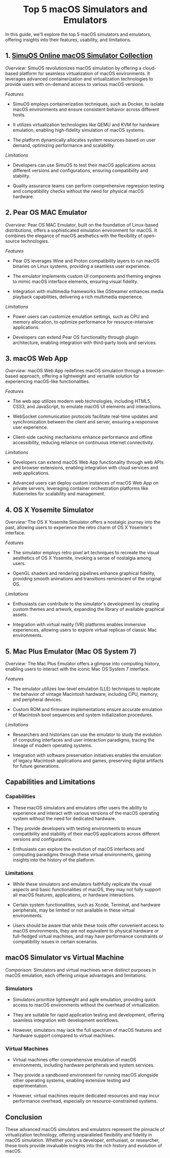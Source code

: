 <div align="center">

# Top 5 macOS Simulators and Emulators  
 
</div>


In this guide, we'll explore the top 5 macOS simulators and emulators, offering insights into their features, usability, and limitations.

## 1. [SimuOS Online macOS Simulator Collection](https://simuos.com/)

*Overview:* SimuOS revolutionizes macOS simulation by offering a cloud-based platform for seamless virtualization of macOS environments. It leverages advanced containerization and virtualization technologies to provide users with on-demand access to various macOS versions.

*Features*

* SimuOS employs containerization techniques, such as Docker, to isolate macOS environments and ensure consistent behavior across different hosts.

* It utilizes virtualization technologies like QEMU and KVM for hardware emulation, enabling high-fidelity simulation of macOS systems.

* The platform dynamically allocates system resources based on user demand, optimizing performance and scalability.

*Limitations*

* Developers can use SimuOS to test their macOS applications across different versions and configurations, ensuring compatibility and stability.

* Quality assurance teams can perform comprehensive regression testing and compatibility checks without the need for physical macOS hardware.

## 2. Pear OS MAC Emulator

*Overview:* Pear OS MAC Emulator, built on the foundation of Linux-based distributions, offers a sophisticated emulation environment for macOS. It combines the elegance of macOS aesthetics with the flexibility of open-source technologies.

*Features*

* Pear OS leverages Wine and Proton compatibility layers to run macOS binaries on Linux systems, providing a seamless user experience.
  
* The emulator implements custom UI components and theming engines to mimic macOS interface elements, ensuring visual fidelity.

* Integration with multimedia frameworks like GStreamer enhances media playback capabilities, delivering a rich multimedia experience.

*Limitations*

* Power users can customize emulation settings, such as CPU and memory allocation, to optimize performance for resource-intensive applications.
  
* Developers can extend Pear OS functionality through plugin architecture, enabling integration with third-party tools and services.

## 3. macOS Web App

*Overview:* macOS Web App redefines macOS simulation through a browser-based approach, offering a lightweight and versatile solution for experiencing macOS-like functionalities.

*Features*

* The web app utilizes modern web technologies, including HTML5, CSS3, and JavaScript, to emulate macOS UI elements and interactions.
  
* WebSocket communication protocols facilitate real-time updates and synchronization between the client and server, ensuring a responsive user experience.
  
* Client-side caching mechanisms enhance performance and offline accessibility, reducing reliance on continuous internet connectivity.

*Limitations*

* Developers can extend macOS Web App functionality through web APIs and browser extensions, enabling integration with cloud services and web applications.
  
* Advanced users can deploy custom instances of macOS Web App on private servers, leveraging container orchestration platforms like Kubernetes for scalability and management.

## 4. OS X Yosemite Simulator

*Overview:* The OS X Yosemite Simulator offers a nostalgic journey into the past, allowing users to experience the retro charm of OS X Yosemite's interface.

*Features*

* The simulator employs retro pixel art techniques to recreate the visual aesthetics of OS X Yosemite, invoking a sense of nostalgia among users.
  
* OpenGL shaders and rendering pipelines enhance graphical fidelity, providing smooth animations and transitions reminiscent of the original OS.

*Limitations*

* Enthusiasts can contribute to the simulator's development by creating custom themes and artwork, expanding the library of available graphical assets.
  
* Integration with virtual reality (VR) platforms enables immersive experiences, allowing users to explore virtual replicas of classic Mac environments.

## 5. Mac Plus Emulator (Mac OS System 7)

*Overview:* The Mac Plus Emulator offers a glimpse into computing history, enabling users to interact with the iconic Mac OS System 7 interface.

*Features*

* The emulator utilizes low-level emulation (LLE) techniques to replicate the behavior of vintage Macintosh hardware, including CPU, memory, and peripheral devices.
  
* Custom ROM and firmware implementations ensure accurate emulation of Macintosh boot sequences and system initialization procedures.

*Limitations*

* Researchers and historians can use the emulator to study the evolution of computing interfaces and user interaction paradigms, tracing the lineage of modern operating systems.
  
* Integration with software preservation initiatives enables the emulation of legacy Macintosh applications and games, preserving digital artifacts for future generations.

## Capabilities and Limitations

### Capabilities

* These macOS simulators and emulators offer users the ability to experience and interact with various versions of the macOS operating system without the need for dedicated hardware.
  
* They provide developers with testing environments to ensure compatibility and stability of their macOS applications across different versions and configurations.
  
* Enthusiasts can explore the evolution of macOS interfaces and computing paradigms through these virtual environments, gaining insights into the history of the platform.

### Limitations

* While these simulators and emulators faithfully replicate the visual aspects and basic functionalities of macOS, they may not fully support all macOS features, applications, or hardware interactions.
  
* Certain system functionalities, such as Xcode, Terminal, and hardware peripherals, may be limited or not available in these virtual environments.
  
* Users should be aware that while these tools offer convenient access to macOS environments, they are not equivalent to physical hardware or full-fledged virtual machines, and may have performance constraints or compatibility issues in certain scenarios.

## macOS Simulator vs Virtual Machine

*Comparison:*  Simulators and virtual machines serve distinct purposes in macOS emulation, each offering unique advantages and limitations.

### Simulators

* Simulators prioritize lightweight and agile emulation, providing quick access to macOS environments without the overhead of virtualization.
  
* They are suitable for rapid application testing and development, offering seamless integration with development workflows.
  
* However, simulators may lack the full spectrum of macOS features and hardware support compared to virtual machines.

### Virtual Machines

* Virtual machines offer comprehensive emulation of macOS environments, including hardware peripherals and system services.
  
* They provide a sandboxed environment for running macOS alongside other operating systems, enabling extensive testing and experimentation.
  
* However, virtual machines require dedicated resources and may incur performance overhead, especially on resource-constrained systems.

## Conclusion

These advanced macOS simulators and emulators represent the pinnacle of virtualization technology, offering unparalleled flexibility and fidelity in macOS simulation. Whether you're a developer, enthusiast, or researcher, these tools provide invaluable insights into the rich history and evolution of macOS.

